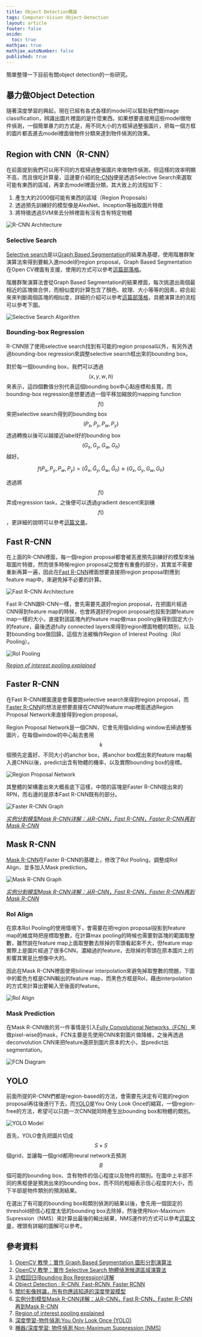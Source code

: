 ```yaml
---
title: Object Detection概論
tags: Computer-Vision Object-Detection
layout: article
footer: false
aside:
  toc: true
mathjax: true
mathjax_autoNumber: false
published: true
---
```


簡單整理一下目前有關object detection的一些研究。

<!--more-->

## 暴力做Object Detection

隨著深度學習的興起，現在已經有各式各樣的model可以幫助我們做image classification，辨識出圖片裡面的是什麼東西。如果想要直接用這些model做物件偵測，一個簡單暴力的方式是，用不同大小的方框掃過整張圖片，把每一個方框的圖片都丟進去model裡面做物件分類來達到物件偵測的效果。

## Region with CNN（R-CNN）

在前面提到我們可以用不同的方框掃過整張圖片來做物件偵測，但這樣的效率明顯不高，而且很吃計算量，這邊要介紹的[R-CNN](https://arxiv.org/pdf/1311.2524.pdf)便是透過Selective Search來選取可能有東西的區域，再拿去model裡面分類，其大致上的流程如下：

1. 產生大約2000個可能有東西的區域（Region Proposals）
2. 透過預先訓練好的模型像是AlexNet、Inception等抽取圖片特徵
3. 將特徵透過SVM來去分辨裡面有沒有含有特定物體

![R-CNN Architecture](./rcnn_architecture.png)

### Selective Search

[Selective search](https://ivi.fnwi.uva.nl/isis/publications/2013/UijlingsIJCV2013/UijlingsIJCV2013.pdf)是以[Graph Based Segmentation](http://cs.brown.edu/people/pfelzens/papers/seg-ijcv.pdf)的結果為基礎，使用階層群聚演算法來得到要輸入進model的region proposal，Graph Based Segmentation在Open CV裡面有支援，使用的方式可以參考[這篇部落格](https://blog.gtwang.org/programming/opencv-graph-based-segmentation-tutorial/)。

階層群聚演算法會從Graph Based Segmentation的結果裡面，每次挑選出兩個最相近的區塊做合併，而相似度的計算包含了顏色、紋理、大小等等的因素，綜合起來來判斷兩個區塊的相似度，詳細的介紹可以參考[這篇部落格](https://blog.gtwang.org/programming/selective-search-for-object-detection/)，具體演算法的流程可以參考下圖。

![Selective Search Algorithm](./selective_search_algorithm.png)

### Bounding-box Regression

R-CNN除了使用selective search找到有可能的region proposal以外，有另外透過bounding-box regression來調整selective search框出來的bounding box。

對於每一個bounding box，我們可以透過$$(x, y, w, h)$$​來表示，這四個數值分別代表這個bounding box中心點座標和長寬，而bounding-box regression是想要透過一個平移加縮放的mapping function $$f()$$​來把selective search得到的bounding box $$(P_x, P_y, P_w, P_y)$$透過轉換以後可以越接近label好的bounding box $$(G_x, G_y, G_w, G_h)$$​越好。

$$f(P_x, P_y, P_w, P_y)=(\hat{G}_x, \hat{G}_y, \hat{G}_w, \hat{G}_h)\approx(G_x, G_y, G_w, G_h)$$

透過將$$f()$$​弄成regression task，之後便可以透過gradient descent來訓練$$f()$$​，更詳細的說明可以參考[這篇文章](https://blog.csdn.net/zijin0802034/article/details/77685438)。

## Fast R-CNN

在上面的R-CNN裡面，每一個region proposal都會被丟進預先訓練好的模型來抽取圖片特徵，然而很多時候region proposal之間會有重疊的部分，其實並不需要重新再算一遍，因此在[Fast R-CNN](https://arxiv.org/pdf/1504.08083.pdf)裡面想要直接把region proposal對應到feature map中，來避免掉不必要的計算。

![Fast R-CNN Architecture](./fast_rcnn_architecture.png)

Fast R-CNN跟R-CNN一樣，會先需要先選好region proposal，在把圖片經過CNN得到feature map的時候，也會將選好的region proposal也投影到跟feature map一樣的大小，直接對該區塊內的feature map做max pooling後得到固定大小的feature，最後透過fully connected layers來得到region裡面物體的類別，以及對bounding box做回歸，這個方法被稱作Region of Interest Pooling（RoI Pooling）。

![RoI Pooling](https://deepsense.ai/wp-content/uploads/2017/02/roi_pooling-1.gif)

*[Region of interest pooling explained](https://deepsense.ai/region-of-interest-pooling-explained/)*

## Faster R-CNN

在Fast R-CNN裡面還是會需要跑selective search來得到region proposal，而[Faster R-CNN](https://arxiv.org/pdf/1506.01497.pdf)的想法是想要直接在CNN的feature map裡面透過Region Proposal Network來直接得到region proposal。

Region Proposal Network是一個CNN，它會先用個sliding window去掃過整張圖片，在每個window的中心點去套用$$k$$​​個預先定義好、不同大小的anchor box，將anchor box框出來的feature map輸入進CNN以後，predict出含有物體的機率，以及實際bounding box的座標。

![Region Proposal Network](./region_proposal_network.png)

其整體的架構畫出來大概長底下這樣，中間的區塊是Faster R-CNN提出來的RPN，而右邊的是原本Fast R-CNN既有的部分。

![Faster R-CNN Graph](./faster_rcnn_graph.png)

*[实例分割模型Mask R-CNN详解：从R-CNN，Fast R-CNN，Faster R-CNN再到Mask R-CNN](https://blog.csdn.net/jiongnima/article/details/79094159)*

## Mask R-CNN

[Mask R-CNN](https://arxiv.org/pdf/1703.06870.pdf)在Faster R-CNN的基礎上，修改了RoI Pooling，調整成RoI Align，並多加入Mask prediction。

![Mask R-CNN Graph](./mask_rcnn_graph.png)

*[实例分割模型Mask R-CNN详解：从R-CNN，Fast R-CNN，Faster R-CNN再到Mask R-CNN](https://blog.csdn.net/jiongnima/article/details/79094159)*

### RoI Align

在原本RoI Pooling的使用情境下，會需要在把region proposal投影到feature map的維度時把座標取整數，在計算max pooling的時候也需要對區塊的範圍取整數，雖然說在feature map上面取整數去除掉的零頭看起來不大，但feature map實際上是圖片經過了很多CNN，濃縮過的feature，去除掉的零頭在原本圖片上的影響其實是比想像中大的。

因此在Mask R-CNN裡面使用bilinear interpolation來避免掉取整數的問題，下圖中的藍色方框是CNN輸出的feature map，而黑色方框是RoI，藉由interpolation的方式來計算出要輸入至後面的feature。

![RoI Align](roi_align.png)

### Mask Prediction

在Mask R-CNN做的另一件事情是引入[Fully Convolutional Networks（FCN）](https://www.cv-foundation.org/openaccess/content_cvpr_2015/papers/Long_Fully_Convolutional_Networks_2015_CVPR_paper.pdf)來做pixel-wise的mask，FCN主要是先使用CNN來對圖片做降維，之後再透過deconvolution CNN來把feature還原到圖片原本的大小，並predict出segmentation。

![FCN Diagram](./fcn_diagram.png)

## YOLO

前面所提的R-CNN們都是region-based的方法，會需要先決定有可能的region proposal再往後進行下去，而[YOLO](https://pjreddie.com/media/files/papers/yolo.pdf)是You Only Look Once的縮寫，一個region-free的方法，希望可以只跑一次CNN就同時產生出bounding box和物體的類別。

![YOLO Model](yolo_model.png)

首先，YOLO會先把圖片切成$$S \times S$$​個grid，並讓每一個grid都用neural network去預測$$B$$​個可能的bounding box、含有物件的信心程度以及物件的類別。在圖中上半部不同的黑框便是預測出來的bounding box，而不同的粗細表示信心程度的大小，而下半部是物件類別的預測結果。

在選出了有可能的bounding box和類別偵測的結果以後，會先用一個固定的threshold把信心程度太低的bounding box去除掉，然後使用Non-Maximum Supression（NMS）來計算出最後的輸出結果，NMS運作的方式可以參考[這篇文章](https://chih-sheng-huang821.medium.com/%E6%A9%9F%E5%99%A8-%E6%B7%B1%E5%BA%A6%E5%AD%B8%E7%BF%92-%E7%89%A9%E4%BB%B6%E5%81%B5%E6%B8%AC-non-maximum-suppression-nms-aa70c45adffa)，裡頭有詳細的圖解可以參考。

## 參考資料

1. [OpenCV 教學：實作 Graph Based Segmentation 圖形分割演算法](https://blog.gtwang.org/programming/opencv-graph-based-segmentation-tutorial/)
2. [OpenCV 教學：實作 Selective Search 物體偵測候選區域演算法](https://blog.gtwang.org/programming/selective-search-for-object-detection/)
3. [边框回归(Bounding Box Regression)详解](https://blog.csdn.net/zijin0802034/article/details/77685438)
4. [Object Detection : R-CNN, Fast-RCNN, Faster RCNN](https://ccshenyltw.medium.com/object-detection-r-cnn-fast-rcnn-faster-rcnn-mask-rcnn-retinanet-to-be-continued-71b67640445)
5. [關於影像辨識，所有你應該知道的深度學習模型](https://medium.com/cubo-ai/%E7%89%A9%E9%AB%94%E5%81%B5%E6%B8%AC-object-detection-740096ec4540)
6. [实例分割模型Mask R-CNN详解：从R-CNN，Fast R-CNN，Faster R-CNN再到Mask R-CNN](https://blog.csdn.net/jiongnima/article/details/79094159)
7. [Region of interest pooling explained](https://deepsense.ai/region-of-interest-pooling-explained/)
8. [深度學習-物件偵測:You Only Look Once (YOLO)](https://chih-sheng-huang821.medium.com/%E6%B7%B1%E5%BA%A6%E5%AD%B8%E7%BF%92-%E7%89%A9%E4%BB%B6%E5%81%B5%E6%B8%AC-you-only-look-once-yolo-4fb9cf49453c)
9. [機器/深度學習: 物件偵測 Non-Maximum Suppression (NMS)](https://chih-sheng-huang821.medium.com/%E6%A9%9F%E5%99%A8-%E6%B7%B1%E5%BA%A6%E5%AD%B8%E7%BF%92-%E7%89%A9%E4%BB%B6%E5%81%B5%E6%B8%AC-non-maximum-suppression-nms-aa70c45adffa)